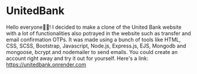 # UnitedBank
Hello everyone👋🏽! I decided to make a clone of the United Bank website with a lot of functionalities also potrayed in the website such as transfer and email confirmation OTPs. 
It was made using a bunch of tools like HTML, CSS, SCSS, Bootstrap, Javascript, Node.js, Express.js, EJS, Mongodb and mongoose, bcrypt and nodemailer to send emails.
You could create an account right away and try it out for yourself.
Here's a link: https://unitedbank.onrender.com

